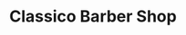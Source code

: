 ---
title: "Classico Barber Shop"
url: /san-pablo/classico-barber-shop-zulueta-street/
shop: hairdresser
---